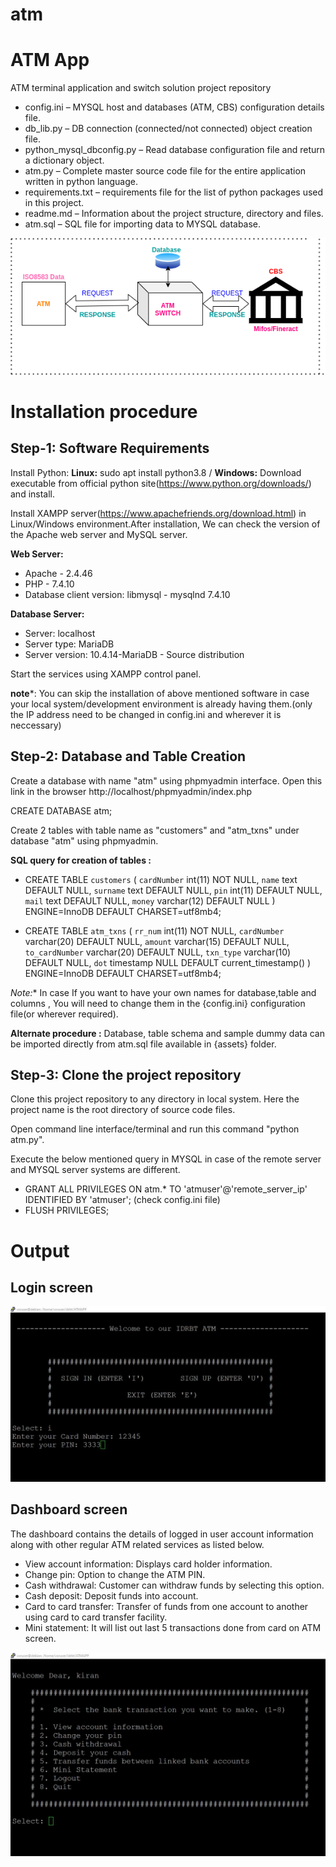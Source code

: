 # atm
# ATM App

ATM terminal application and switch solution project repository

* config.ini – MYSQL host and databases (ATM, CBS) configuration details file.
* db_lib.py – DB connection (connected/not connected) object creation file.
* python_mysql_dbconfig.py – Read database configuration file and return a dictionary object.
* atm.py – Complete master source code file for the entire application written in python language.
* requirements.txt – requirements file for the list of python packages used in this project.
* readme.md – Information about the project structure, directory and files.
* atm.sql – SQL file for importing data to MYSQL database.

![](images/atm_switch.png)


# Installation procedure

## Step-1: Software Requirements
Install Python: 
    **Linux:** sudo apt install python3.8 / 
    **Windows:** Download executable from official python site(https://www.python.org/downloads/) and install.
    
Install XAMPP server(https://www.apachefriends.org/download.html) in Linux/Windows environment.After installation, We can check the version of the Apache web server and MySQL server.

**Web Server:**
* Apache - 2.4.46
* PHP - 7.4.10
* Database client version: libmysql - mysqlnd 7.4.10

**Database Server:**
* Server: localhost
* Server type: MariaDB
* Server version: 10.4.14-MariaDB - Source distribution

Start the services using XAMPP control panel.

**note***: You can skip the installation of above mentioned software in case your local system/development environment is already having them.(only the IP address need to be changed in config.ini and wherever it is neccessary)

## Step-2: Database and Table Creation
Create a database with name "atm" using phpmyadmin interface. Open this link in the browser http://localhost/phpmyadmin/index.php

CREATE DATABASE atm;

Create 2 tables with table name as "customers" and "atm_txns" under database "atm" using phpmyadmin.

**SQL query for creation of tables :** 

* CREATE TABLE `customers` (
  `cardNumber` int(11) NOT NULL,
  `name` text DEFAULT NULL,
  `surname` text DEFAULT NULL,
  `pin` int(11) DEFAULT NULL,
  `mail` text DEFAULT NULL,
  `money` varchar(12) DEFAULT NULL
) ENGINE=InnoDB DEFAULT CHARSET=utf8mb4;

* CREATE TABLE `atm_txns` (
  `rr_num` int(11) NOT NULL,
  `cardNumber` varchar(20) DEFAULT NULL,
  `amount` varchar(15) DEFAULT NULL,
  `to_cardNumber` varchar(20) DEFAULT NULL,
  `txn_type` varchar(10) DEFAULT NULL,
  `dot` timestamp NULL DEFAULT current_timestamp()
) ENGINE=InnoDB DEFAULT CHARSET=utf8mb4;

**Note*:** In case If you want to have your own names for database,table and columns , You will need to change them in the {config.ini} configuration file(or wherever required).

**Alternate procedure :** Database, table schema and sample dummy data can be imported directly from atm.sql file available in {assets} folder.

## Step-3: Clone the project repository

Clone this project repository to any directory in local system. Here the project name is the root directory of source code files.

Open command line interface/terminal and run this command "python atm.py".

Execute the below mentioned query in MYSQL in case of the remote server and MYSQL server systems are different.

* GRANT ALL PRIVILEGES ON atm.* TO 'atmuser'@'remote_server_ip' IDENTIFIED BY 'atmuser'; (check config.ini file)
* FLUSH PRIVILEGES;

# Output

## Login screen
![](images/2Login.JPG)

## Dashboard screen

The dashboard contains the details of logged in user account information along with other regular ATM related services as listed below.
* View account information: Displays card holder information.
* Change pin: Option to change the ATM PIN.
* Cash withdrawal: Customer can withdraw funds by selecting this option.
* Cash deposit: Deposit funds into account.
* Card to card transfer: Transfer of funds from one account to another using card to card transfer facility.
* Mini statement: It will list out last 5 transactions done from card on ATM screen.

![](images/3Dashboard.JPG)
